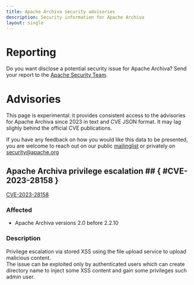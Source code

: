 ```yaml
---
title: Apache Archiva security advisories
description: Security information for Apache Archiva
layout: single
---
```


# Reporting

Do you want disclose a potential security issue for Apache Archiva? Send your report to the  [Apache Security Team](mailto:security@apache.org).

# Advisories

This page is experimental: it provides consistent access to the advisories for Apache Archiva since 2023 in text and CVE JSON format. It may lag slighly behind the official CVE publications. 

If you have any feedback on how you would like this data to be presented, you are welcome to reach out on our public [mailinglist](/mailinglist) or privately on [security@apache.org](mailto:security@apache.org)

## Apache Archiva privilege escalation ## { #CVE-2023-28158 }

[CVE-2023-28158](./CVE-2023-28158.cve.json)

### Affected

* Apache Archiva versions 2.0 before 2.2.10


### Description

Privilege escalation via stored XSS using the file upload service to upload malicious content.<br><span style="background-color: rgb(255, 255, 255);">The issue can be exploited only by authenticated users which can create directory name to inject some XSS content and gain some privileges such admin user.</span><br><br>